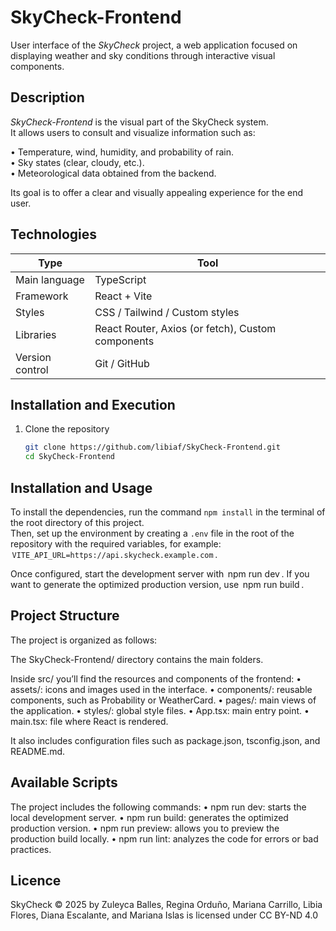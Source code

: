 # SkyCheck-Frontend

User interface of the *SkyCheck* project, a web application focused on displaying weather and sky conditions through interactive visual components.

## Description

*SkyCheck-Frontend* is the visual part of the SkyCheck system.  
It allows users to consult and visualize information such as:

•⁠  ⁠Temperature, wind, humidity, and probability of rain.  
•⁠  ⁠Sky states (clear, cloudy, etc.).  
•⁠  ⁠Meteorological data obtained from the backend.  

Its goal is to offer a clear and visually appealing experience for the end user.

## Technologies

| Type | Tool |
|------|------|
| Main language | TypeScript |
| Framework | React + Vite |
| Styles | CSS / Tailwind / Custom styles |
| Libraries | React Router, Axios (or fetch), Custom components |
| Version control | Git / GitHub |

## Installation and Execution

1. Clone the repository  
   ```bash
   git clone https://github.com/libiaf/SkyCheck-Frontend.git
   cd SkyCheck-Frontend
   
## Installation and Usage

To install the dependencies, run the command ⁠`npm install`⁠ in the terminal of the root directory of this project.  
Then, set up the environment by creating a ⁠`.env`⁠ file in the root of the repository with the required variables, for example:   
⁠ `VITE_API_URL=https://api.skycheck.example.com` ⁠.

Once configured, start the development server with ⁠ npm run dev ⁠. 
If you want to generate the optimized production version, use ⁠ npm run build ⁠.

## Project Structure

The project is organized as follows:

The SkyCheck-Frontend/ directory contains the main folders.

Inside src/ you’ll find the resources and components of the frontend:
•⁠  ⁠assets/: icons and images used in the interface.
•⁠  ⁠components/: reusable components, such as Probability or WeatherCard.
•⁠  ⁠pages/: main views of the application.
•⁠  ⁠styles/: global style files.
•⁠  ⁠App.tsx: main entry point.
•⁠  ⁠main.tsx: file where React is rendered.

It also includes configuration files such as package.json, tsconfig.json, and README.md.

## Available Scripts

The project includes the following commands:
•⁠  ⁠npm run dev: starts the local development server.
•⁠  ⁠npm run build: generates the optimized production version.
•⁠  ⁠npm run preview: allows you to preview the production build locally.
•⁠  ⁠npm run lint: analyzes the code for errors or bad practices.

## Licence

SkyCheck ©️ 2025 by Zuleyca Balles, Regina Orduño, Mariana Carrillo, Libia Flores, Diana Escalante, and Mariana Islas is licensed under CC BY-ND 4.0
